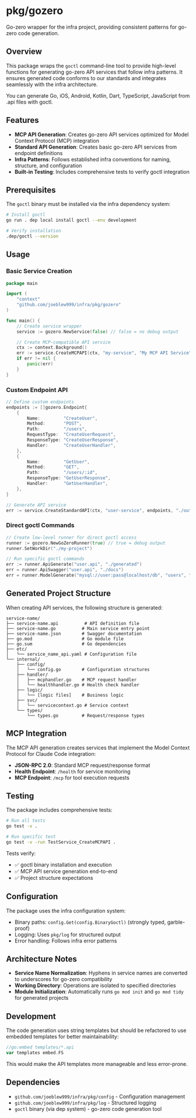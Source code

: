 # pkg/gozero

Go-zero wrapper for the infra project, providing consistent patterns for go-zero code generation.

## Overview

This package wraps the `goctl` command-line tool to provide high-level functions for generating go-zero API services that follow infra patterns. It ensures generated code conforms to our standards and integrates seamlessly with the infra architecture.

You can generate Go, iOS, Android, Kotlin, Dart, TypeScript, JavaScript from .api files with goctl.

## Features

- **MCP API Generation**: Creates go-zero API services optimized for Model Context Protocol (MCP) integration
- **Standard API Generation**: Creates basic go-zero API services from endpoint definitions
- **Infra Patterns**: Follows established infra conventions for naming, structure, and configuration
- **Built-in Testing**: Includes comprehensive tests to verify goctl integration

## Prerequisites

The `goctl` binary must be installed via the infra dependency system:

```bash
# Install goctl
go run . dep local install goctl --env development

# Verify installation
.dep/goctl --version
```

## Usage

### Basic Service Creation

```go
package main

import (
    "context"
    "github.com/joeblew999/infra/pkg/gozero"
)

func main() {
    // Create service wrapper
    service := gozero.NewService(false) // false = no debug output

    // Create MCP-compatible API service
    ctx := context.Background()
    err := service.CreateMCPAPI(ctx, "my-service", "My MCP API Service", "./output")
    if err != nil {
        panic(err)
    }
}
```

### Custom Endpoint API

```go
// Define custom endpoints
endpoints := []gozero.Endpoint{
    {
        Name:         "CreateUser",
        Method:       "POST",
        Path:         "/users",
        RequestType:  "CreateUserRequest",
        ResponseType: "CreateUserResponse",
        Handler:      "CreateUserHandler",
    },
    {
        Name:         "GetUser", 
        Method:       "GET",
        Path:         "/users/:id",
        ResponseType: "GetUserResponse",
        Handler:      "GetUserHandler",
    },
}

// Generate API service
err := service.CreateStandardAPI(ctx, "user-service", endpoints, "./output")
```

### Direct goctl Commands

```go
// Create low-level runner for direct goctl access
runner := gozero.NewGoZeroRunner(true) // true = debug output
runner.SetWorkDir("./my-project")

// Run specific goctl commands
err := runner.ApiGenerate("user.api", "./generated")
err = runner.ApiSwagger("user.api", "./docs")
err = runner.ModelGenerate("mysql://user:pass@localhost/db", "users", "./models")
```

## Generated Project Structure

When creating API services, the following structure is generated:

```
service-name/
├── service-name.api          # API definition file
├── service-name.go          # Main service entry point
├── service-name.json        # Swagger documentation
├── go.mod                   # Go module file
├── go.sum                   # Go dependencies
├── etc/
│   └── service_name_api.yaml # Configuration file
└── internal/
    ├── config/
    │   └── config.go        # Configuration structures
    ├── handler/
    │   ├── mcphandler.go    # MCP request handler
    │   └── healthhandler.go # Health check handler
    ├── logic/
    │   └── [logic files]    # Business logic
    ├── svc/
    │   └── servicecontext.go # Service context
    └── types/
        └── types.go         # Request/response types
```

## MCP Integration

The MCP API generation creates services that implement the Model Context Protocol for Claude Code integration:

- **JSON-RPC 2.0**: Standard MCP request/response format
- **Health Endpoint**: `/health` for service monitoring
- **MCP Endpoint**: `/mcp` for tool execution requests

## Testing

The package includes comprehensive tests:

```bash
# Run all tests
go test -v .

# Run specific test
go test -v -run TestService_CreateMCPAPI .
```

Tests verify:
- ✅ goctl binary installation and execution
- ✅ MCP API service generation end-to-end
- ✅ Project structure expectations

## Configuration

The package uses the infra configuration system:
- Binary paths: `config.Get(config.BinaryGoctl)` (strongly typed, garble-proof)
- Logging: Uses `pkg/log` for structured output
- Error handling: Follows infra error patterns

## Architecture Notes

- **Service Name Normalization**: Hyphens in service names are converted to underscores for go-zero compatibility
- **Working Directory**: Operations are isolated to specified directories
- **Module Initialization**: Automatically runs `go mod init` and `go mod tidy` for generated projects

## Development

The code generation uses string templates but should be refactored to use embedded templates for better maintainability:

```go
//go:embed templates/*.api
var templates embed.FS
```

This would make the API templates more manageable and less error-prone.

## Dependencies

- `github.com/joeblew999/infra/pkg/config` - Configuration management
- `github.com/joeblew999/infra/pkg/log` - Structured logging
- `goctl` binary (via dep system) - go-zero code generation tool